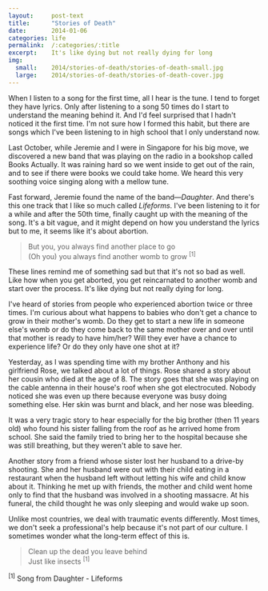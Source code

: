 ```yaml
---
layout:     post-text
title:      "Stories of Death"
date:       2014-01-06
categories: life
permalink:  /:categories/:title
excerpt:    It's like dying but not really dying for long
img:
  small:    2014/stories-of-death/stories-of-death-small.jpg
  large:    2014/stories-of-death/stories-of-death-cover.jpg
---
```


When I listen to a song for the first time, all I hear is the tune. I tend to forget they have lyrics. Only after listening to a song 50 times do I start to understand the meaning behind it. And I'd feel surprised that I hadn't noticed it the first time. I'm not sure how I formed this habit, but there are songs which I've been listening to in high school that I only understand now.

Last October, while Jeremie and I were in Singapore for his big move, we discovered a new band that was playing on the radio in a bookshop called Books Actually. It was raining hard so we went inside to get out of the rain, and to see if there were books we could take home. We heard this very soothing voice singing along with a mellow tune.

Fast forward, Jeremie found the name of the band&mdash;*Daughter*. And there's this one track that I like so much called *Lifeforms*. I've been listening to it for a while and after the 50th time, finally caught up with the meaning of the song. It's a bit vague, and it might depend on how you understand the lyrics but to me, it seems like it's about abortion.

> But you, you always find another place to go  
> (Oh you) you always find another womb to grow <sup>[1]</sup>

These lines remind me of something sad but that it's not so bad as well. Like how when you get aborted, you get reincarnated to another womb and start over the process. It's like dying but not really dying for long.

I've heard of stories from people who experienced abortion twice or three times. I'm curious about what happens to babies who don't get a chance to grow in their mother's womb. Do they get to start a new life in someone else's womb or do they come back to the same mother over and over until that mother is ready to have him/her? Will they ever have a chance to experience life? Or do they only have one shot at it?

Yesterday, as I was spending time with my brother Anthony and his girlfriend Rose, we talked about a lot of things. Rose shared a story about her cousin who died at the age of 8. The story goes that she was playing on the cable antenna in their house's roof when she got electrocuted. Nobody noticed she was even up there because everyone was busy doing something else. Her skin was burnt and black, and her nose was bleeding.

It was a very tragic story to hear especially for the big brother (then 11 years old) who found his sister falling from the roof as he arrived home from school. She said the family tried to bring her to the hospital because she was still breathing, but they weren't able to save her.

Another story from a friend whose sister lost her husband to a drive-by shooting. She and her husband were out with their child eating in a restaurant when the husband left without letting his wife and child know about it. Thinking he met up with friends, the mother and child went home only to find that the husband was involved in a shooting massacre. At his funeral, the child thought he was only sleeping and would wake up soon.

Unlike most countries, we deal with traumatic events differently. Most times, we don't seek a professional's help because it's not part of our culture. I sometimes wonder what the long-term effect of this is.

> Clean up the dead you leave behind  
> Just like insects <sup>[1]</sup>

<div class="text-center">
  <sup>[1]</sup> Song from Daughter - Lifeforms
</div>
